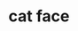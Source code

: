 ---
layout: animals&nature
title: cat face
emoji: cat_face
permalink: 🐱.html
image: assets/img/3moji/cat_face.png
---